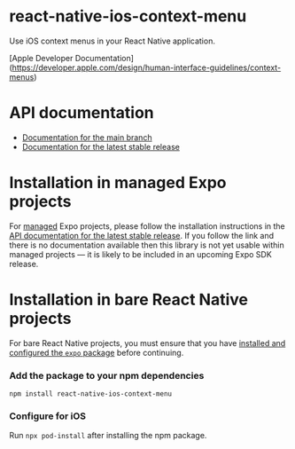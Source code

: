 # react-native-ios-context-menu

Use iOS context menus in your React Native application.

[Apple Developer Documentation] (https://developer.apple.com/design/human-interface-guidelines/context-menus)

# API documentation

- [Documentation for the main branch](https://github.com/expo/expo/blob/main/docs/pages/versions/unversioned/sdk/react-native-ios-context-menu.md)
- [Documentation for the latest stable release](https://docs.expo.dev/versions/latest/sdk/react-native-ios-context-menu/)

# Installation in managed Expo projects

For [managed](https://docs.expo.dev/archive/managed-vs-bare/) Expo projects, please follow the installation instructions in the [API documentation for the latest stable release](#api-documentation). If you follow the link and there is no documentation available then this library is not yet usable within managed projects &mdash; it is likely to be included in an upcoming Expo SDK release.

# Installation in bare React Native projects

For bare React Native projects, you must ensure that you have [installed and configured the `expo` package](https://docs.expo.dev/bare/installing-expo-modules/) before continuing.

### Add the package to your npm dependencies

```
npm install react-native-ios-context-menu
```

### Configure for iOS

Run `npx pod-install` after installing the npm package.

